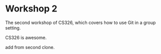 # Workshop 2

The second workshop of CS326, which covers how to use Git in a group setting.

CS326 is awesome.

add from second clone.
